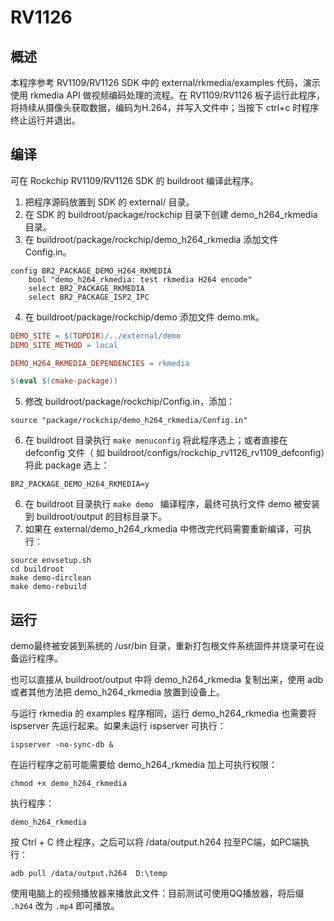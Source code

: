 # RV1126



## 概述

本程序参考 RV1109/RV1126 SDK 中的 external/rkmedia/examples 代码，演示使用 rkmedia API 做视频编码处理的流程。在 RV1109/RV1126 板子运行此程序，将持续从摄像头获取数据，编码为H.264，并写入文件中；当按下 ctrl+c 时程序终止运行并退出。



## 编译

可在 Rockchip RV1109/RV1126 SDK 的 buildroot 编译此程序。

1. 把程序源码放置到 SDK 的 external/ 目录。
2. 在 SDK 的 buildroot/package/rockchip 目录下创建 demo_h264_rkmedia  目录。
3. 在 buildroot/package/rockchip/demo_h264_rkmedia  添加文件 Config.in。

```SHELL
config BR2_PACKAGE_DEMO_H264_RKMEDIA
	bool "demo_h264_rkmedia: test rkmedia H264 encode"
	select BR2_PACKAGE_RKMEDIA
	select BR2_PACKAGE_ISP2_IPC
```

4. 在 buildroot/package/rockchip/demo 添加文件 demo.mk。

```makefile
DEMO_SITE = $(TOPDIR)/../external/demo
DEMO_SITE_METHOD = local

DEMO_H264_RKMEDIA_DEPENDENCIES = rkmedia

$(eval $(cmake-package))
```

5. 修改 buildroot/package/rockchip/Config.in，添加：

```shell
source "package/rockchip/demo_h264_rkmedia/Config.in"
```

6. 在 buildroot 目录执行 `make menuconfig` 将此程序选上；或者直接在 defconfig 文件（ 如 buildroot/configs/rockchip_rv1126_rv1109_defconfig）将此 package 选上：

```shell
BR2_PACKAGE_DEMO_H264_RKMEDIA=y
```

6. 在 buildroot 目录执行 `make demo ` 编译程序，最终可执行文件 demo 被安装到 buildroot/output 的目标目录下。
7. 如果在 external/demo_h264_rkmedia 中修改完代码需要重新编译，可执行：

```shell
source envsetup.sh
cd buildroot
make demo-dirclean
make demo-rebuild
```



## 运行

demo最终被安装到系统的 /usr/bin 目录，重新打包根文件系统固件并烧录可在设备运行程序。

也可以直接从 buildroot/output 中将 demo_h264_rkmedia 复制出来，使用 adb 或者其他方法把 demo_h264_rkmedia 放置到设备上。

与运行 rkmedia 的 examples 程序相同，运行 demo_h264_rkmedia 也需要将 ispserver 先运行起来。如果未运行 ispserver 可执行：

```shell
ispserver -no-sync-db &
```

在运行程序之前可能需要给 demo_h264_rkmedia 加上可执行权限：

```shell
chmod +x demo_h264_rkmedia
```

执行程序：

```shell
demo_h264_rkmedia
```

按 Ctrl + C 终止程序，之后可以将 /data/output.h264 拉至PC端，如PC端执行：

```shell
adb pull /data/output.h264  D:\temp
```

使用电脑上的视频播放器来播放此文件：目前测试可使用QQ播放器，将后缀 `.h264` 改为 `.mp4` 即可播放。

